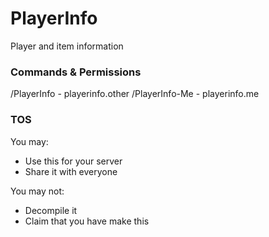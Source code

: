 # PlayerInfo
Player and item information

### Commands & Permissions
/PlayerInfo - playerinfo.other
/PlayerInfo-Me - playerinfo.me

### TOS
You may:
- Use this for your server
- Share it with everyone

You may not:
- Decompile it
- Claim that you have make this
